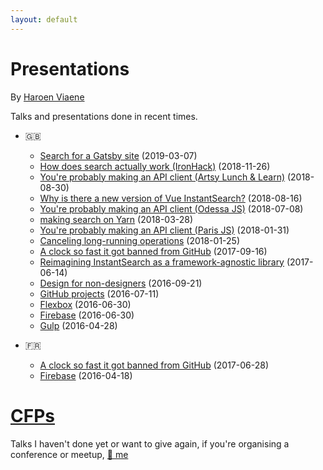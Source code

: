 ```yaml
---
layout: default
---
```


# Presentations

By [Haroen Viaene](https://haroen.me)

Talks and presentations done in recent times.

- 🇬🇧

  - [Search for a Gatsby site](en/gatsby-algolia) (2019-03-07)
  - [How does search actually work (IronHack)](en/how-does-search-work-ironhack) (2018-11-26)
  - [You're probably making an API client (Artsy Lunch & Learn)](en/api-clients-artsy) (2018-08-30)
  - [Why is there a new version of Vue InstantSearch?](en/why-new-version) (2018-08-16)
  - [You're probably making an API client (Odessa JS)](en/api-clients-odessa) (2018-07-08)
  - [making search on Yarn](en/yarn-search) (2018-03-28)
  - [You're probably making an API client (Paris JS)](en/api-client) (2018-01-31)
  - [Canceling long-running operations](en/canceling-async) (2018-01-25)
  - [A clock so fast it got banned from GitHub](en/fast-clock) (2017-09-16)
  - [Reimagining InstantSearch as a framework-agnostic library](en/reimagining) (2017-06-14)
  - [Design for non-designers](en/design) (2016-09-21)
  - [GitHub projects](en/github) (2016-07-11)
  - [Flexbox](en/flexbox) (2016-06-30)
  - [Firebase](en/firebase) (2016-06-30)
  - [Gulp](en/gulp) (2016-04-28)

- 🇫🇷

  - [A clock so fast it got banned from GitHub](fr/fast-clock) (2017-06-28)
  - [Firebase](fr/firebase) (2016-04-18)

# [CFPs](cfps)

Talks I haven't done yet or want to give again, if you're organising a conference or meetup, [📧 me](mailto:hello@haroen.me)
